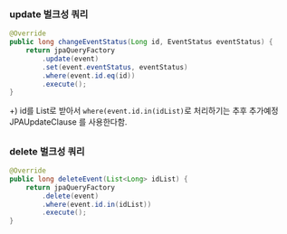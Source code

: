 ### update 벌크성 쿼리
```java
@Override
public long changeEventStatus(Long id, EventStatus eventStatus) {
    return jpaQueryFactory
        .update(event)
        .set(event.eventStatus, eventStatus)
        .where(event.id.eq(id))
        .execute();
}
```
+) id를 List로 받아서 `where(event.id.in(idList)`로 처리하기는 추후 추가예정  
JPAUpdateClause 를 사용한다함.
  
##
### delete 벌크성 쿼리
```java
@Override
public long deleteEvent(List<Long> idList) {
    return jpaQueryFactory
        .delete(event)
        .where(event.id.in(idList))
        .execute();
}
```